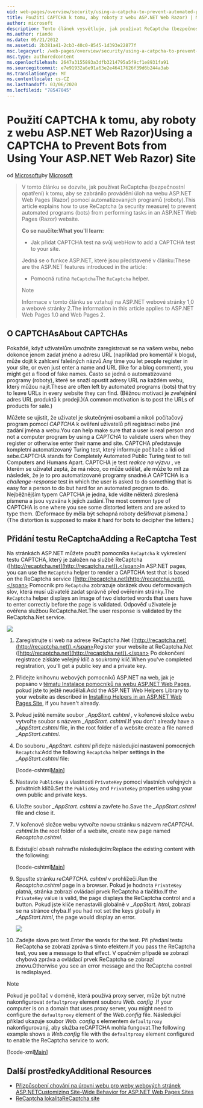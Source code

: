 ```yaml
---
uid: web-pages/overview/security/using-a-catpcha-to-prevent-automated-programs-bots-from-using-your-aspnet-web-site
title: Použití CAPTCHA k tomu, aby roboty z webu ASP.NET Web Razor) | Microsoft Docs
author: microsoft
description: Tento článek vysvětluje, jak používat ReCaptcha (bezpečnostní opatření) k tomu, aby nedocházelo k provádění úloh na webových stránkách ASP.NET (Razor) na...
ms.author: riande
ms.date: 05/21/2012
ms.assetid: 2b381a41-2cb3-40c0-8545-1d393e22877f
msc.legacyurl: /web-pages/overview/security/using-a-catpcha-to-prevent-automated-programs-bots-from-using-your-aspnet-web-site
msc.type: authoredcontent
ms.openlocfilehash: 2647a3155893a3dfb3214795a5f9cf1e8931fa91
ms.sourcegitcommit: e7e91932a6e91a63e2e46417626f39d6b244a3ab
ms.translationtype: MT
ms.contentlocale: cs-CZ
ms.lasthandoff: 03/06/2020
ms.locfileid: "78547045"
---
```

# <a name="using-a-captcha-to-prevent-bots-from-using-your-aspnet-web-razor-site"></a><span data-ttu-id="e3cbb-103">Použití CAPTCHA k tomu, aby roboty z webu ASP.NET Web Razor)</span><span class="sxs-lookup"><span data-stu-id="e3cbb-103">Using a CAPTCHA to Prevent Bots from Using Your ASP.NET Web Razor) Site</span></span>

<span data-ttu-id="e3cbb-104">od [Microsoftu](https://github.com/microsoft)</span><span class="sxs-lookup"><span data-stu-id="e3cbb-104">by [Microsoft](https://github.com/microsoft)</span></span>

> <span data-ttu-id="e3cbb-105">V tomto článku se dozvíte, jak používat ReCaptcha (bezpečnostní opatření) k tomu, aby se zabránilo provádění úloh na webu ASP.NET Web Pages (Razor) pomocí automatizovaných programů (roboty).</span><span class="sxs-lookup"><span data-stu-id="e3cbb-105">This article explains how to use ReCaptcha (a security measure) to prevent automated programs (bots) from performing tasks in an ASP.NET Web Pages (Razor) website.</span></span>
> 
> <span data-ttu-id="e3cbb-106">**Co se naučíte:**</span><span class="sxs-lookup"><span data-stu-id="e3cbb-106">**What you'll learn:**</span></span> 
> 
> - <span data-ttu-id="e3cbb-107">Jak přidat CAPTCHA test na svůj web</span><span class="sxs-lookup"><span data-stu-id="e3cbb-107">How to add a CAPTCHA test to your site.</span></span>
> 
> <span data-ttu-id="e3cbb-108">Jedná se o funkce ASP.NET, které jsou představené v článku:</span><span class="sxs-lookup"><span data-stu-id="e3cbb-108">These are the ASP.NET features introduced in the article:</span></span>
> 
> - <span data-ttu-id="e3cbb-109">Pomocná rutina `ReCaptcha`</span><span class="sxs-lookup"><span data-stu-id="e3cbb-109">The `ReCaptcha` helper.</span></span>
> 
> > [!NOTE]
> > <span data-ttu-id="e3cbb-110">Informace v tomto článku se vztahují na ASP.NET webové stránky 1,0 a webové stránky 2.</span><span class="sxs-lookup"><span data-stu-id="e3cbb-110">The information in this article applies to ASP.NET Web Pages 1.0 and Web Pages 2.</span></span>

## <a name="about-captchas"></a><span data-ttu-id="e3cbb-111">O CAPTCHAs</span><span class="sxs-lookup"><span data-stu-id="e3cbb-111">About CAPTCHAs</span></span>

<span data-ttu-id="e3cbb-112">Pokaždé, když uživatelům umožníte zaregistrovat se na vašem webu, nebo dokonce jenom zadat jméno a adresu URL (například pro komentář k blogu), může dojít k zahlcení falešných názvů.</span><span class="sxs-lookup"><span data-stu-id="e3cbb-112">Any time you let people register in your site, or even just enter a name and URL (like for a blog comment), you might get a flood of fake names.</span></span> <span data-ttu-id="e3cbb-113">Často se jedná o automatizované programy (roboty), které se snaží opustit adresy URL na každém webu, který můžou najít.</span><span class="sxs-lookup"><span data-stu-id="e3cbb-113">These are often left by automated programs (bots) that try to leave URLs in every website they can find.</span></span> <span data-ttu-id="e3cbb-114">(Běžnou motivací je zveřejnění adres URL produktů k prodeji.)</span><span class="sxs-lookup"><span data-stu-id="e3cbb-114">(A common motivation is to post the URLs of products for sale.)</span></span>

<span data-ttu-id="e3cbb-115">Můžete se ujistit, že uživatel je skutečnými osobami a nikoli počítačový program pomocí *CAPTCHA* k ověření uživatelů při registraci nebo jiné zadání jména a webu.</span><span class="sxs-lookup"><span data-stu-id="e3cbb-115">You can help make sure that a user is real person and not a computer program by using a *CAPTCHA* to validate users when they register or otherwise enter their name and site.</span></span> <span data-ttu-id="e3cbb-116">CAPTCHA představuje kompletní automatizovaný Turing test, který informuje počítače a lidi od sebe.</span><span class="sxs-lookup"><span data-stu-id="e3cbb-116">CAPTCHA stands for Completely Automated Public Turing test to tell Computers and Humans Apart.</span></span> <span data-ttu-id="e3cbb-117">CAPTCHA je test *reakce na výzvu* , ve kterém se uživatel zeptá, že má něco, co může udělat, ale může to mít za následek, že je to pro automatizované programy snadné.</span><span class="sxs-lookup"><span data-stu-id="e3cbb-117">A CAPTCHA is a *challenge-response* test in which the user is asked to do something that is easy for a person to do but hard for an automated program to do.</span></span> <span data-ttu-id="e3cbb-118">Nejběžnějším typem CAPTCHA je jedna, kde vidíte některá zkreslená písmena a jsou vyzvána k jejich zadání.</span><span class="sxs-lookup"><span data-stu-id="e3cbb-118">The most common type of CAPTCHA is one where you see some distorted letters and are asked to type them.</span></span> <span data-ttu-id="e3cbb-119">(Deformace by měla být schopná roboty dešifrovat písmena.)</span><span class="sxs-lookup"><span data-stu-id="e3cbb-119">(The distortion is supposed to make it hard for bots to decipher the letters.)</span></span>

## <a name="adding-a-recaptcha-test"></a><span data-ttu-id="e3cbb-120">Přidání testu ReCaptcha</span><span class="sxs-lookup"><span data-stu-id="e3cbb-120">Adding a ReCaptcha Test</span></span>

<span data-ttu-id="e3cbb-121">Na stránkách ASP.NET můžete použít pomocníka `ReCaptcha` k vykreslení testu CAPTCHA, který je založen na službě ReCaptcha ([http://recaptcha.net](http://recaptcha.net)).</span><span class="sxs-lookup"><span data-stu-id="e3cbb-121">In ASP.NET pages, you can use the `ReCaptcha` helper to render a CAPTCHA test that is based on the ReCaptcha service ([http://recaptcha.net](http://recaptcha.net)).</span></span> <span data-ttu-id="e3cbb-122">Pomocník pro `ReCaptcha` zobrazuje obrázek dvou deformovaných slov, která musí uživatelé zadat správně před ověřením stránky.</span><span class="sxs-lookup"><span data-stu-id="e3cbb-122">The `ReCaptcha` helper displays an image of two distorted words that users have to enter correctly before the page is validated.</span></span> <span data-ttu-id="e3cbb-123">Odpověď uživatele je ověřena službou ReCaptcha.Net.</span><span class="sxs-lookup"><span data-stu-id="e3cbb-123">The user response is validated by the ReCaptcha.Net service.</span></span>

![](using-a-catpcha-to-prevent-automated-programs-bots-from-using-your-aspnet-web-site/_static/image1.jpg)

1. <span data-ttu-id="e3cbb-124">Zaregistrujte si web na adrese ReCaptcha.Net ([http://recaptcha.net](http://recaptcha.net)).</span><span class="sxs-lookup"><span data-stu-id="e3cbb-124">Register your website at ReCaptcha.Net ([http://recaptcha.net](http://recaptcha.net)).</span></span> <span data-ttu-id="e3cbb-125">Po dokončení registrace získáte veřejný klíč a soukromý klíč.</span><span class="sxs-lookup"><span data-stu-id="e3cbb-125">When you've completed registration, you'll get a public key and a private key.</span></span>
2. <span data-ttu-id="e3cbb-126">Přidejte knihovnu webových pomocníků ASP.NET na web, jak je popsáno v [tématu Instalace pomocníků na webu ASP.NET Web Pages](https://go.microsoft.com/fwlink/?LinkId=252372), pokud jste to ještě neudělali.</span><span class="sxs-lookup"><span data-stu-id="e3cbb-126">Add the ASP.NET Web Helpers Library to your website as described in [Installing Helpers in an ASP.NET Web Pages Site](https://go.microsoft.com/fwlink/?LinkId=252372), if you haven't already.</span></span>
3. <span data-ttu-id="e3cbb-127">Pokud ještě nemáte soubor *\_AppStart. cshtml* , v kořenové složce webu vytvořte soubor s názvem *\_AppStart. cshtml*.</span><span class="sxs-lookup"><span data-stu-id="e3cbb-127">If you don't already have a *\_AppStart.cshtml* file, in the root folder of a website create a file named *\_AppStart.cshtml*.</span></span>
4. <span data-ttu-id="e3cbb-128">Do souboru *\_AppStart. cshtml* přidejte následující nastavení pomocných `Recaptcha`:</span><span class="sxs-lookup"><span data-stu-id="e3cbb-128">Add the following `Recaptcha` helper settings in the *\_AppStart.cshtml* file:</span></span> 

    [!code-cshtml[Main](using-a-catpcha-to-prevent-automated-programs-bots-from-using-your-aspnet-web-site/samples/sample1.cshtml?highlight=6-7)]
5. <span data-ttu-id="e3cbb-129">Nastavte `PublicKey` a vlastnosti `PrivateKey` pomocí vlastních veřejných a privátních klíčů.</span><span class="sxs-lookup"><span data-stu-id="e3cbb-129">Set the `PublicKey` and `PrivateKey` properties using your own public and private keys.</span></span>
6. <span data-ttu-id="e3cbb-130">Uložte soubor *\_AppStart. cshtml* a zavřete ho.</span><span class="sxs-lookup"><span data-stu-id="e3cbb-130">Save the *\_AppStart.cshtml* file and close it.</span></span>
7. <span data-ttu-id="e3cbb-131">V kořenové složce webu vytvořte novou stránku s názvem *reCAPTCHA. cshtml*.</span><span class="sxs-lookup"><span data-stu-id="e3cbb-131">In the root folder of a website, create new page named *Recaptcha.cshtml*.</span></span>
8. <span data-ttu-id="e3cbb-132">Existující obsah nahraďte následujícím:</span><span class="sxs-lookup"><span data-stu-id="e3cbb-132">Replace the existing content with the following:</span></span> 

    [!code-cshtml[Main](using-a-catpcha-to-prevent-automated-programs-bots-from-using-your-aspnet-web-site/samples/sample2.cshtml)]
9. <span data-ttu-id="e3cbb-133">Spusťte stránku *reCAPTCHA. cshtml* v prohlížeči.</span><span class="sxs-lookup"><span data-stu-id="e3cbb-133">Run the *Recaptcha.cshtml* page in a browser.</span></span> <span data-ttu-id="e3cbb-134">Pokud je hodnota `PrivateKey` platná, stránka zobrazí ovládací prvek ReCaptcha a tlačítko.</span><span class="sxs-lookup"><span data-stu-id="e3cbb-134">If the `PrivateKey` value is valid, the page displays the ReCaptcha control and a button.</span></span> <span data-ttu-id="e3cbb-135">Pokud jste klíče nenastavili globálně v *\_AppStart. html*, zobrazí se na stránce chyba.</span><span class="sxs-lookup"><span data-stu-id="e3cbb-135">If you had not set the keys globally in *\_AppStart.html*, the page would display an error.</span></span> 

    ![](using-a-catpcha-to-prevent-automated-programs-bots-from-using-your-aspnet-web-site/_static/image1.png)
10. <span data-ttu-id="e3cbb-136">Zadejte slova pro test.</span><span class="sxs-lookup"><span data-stu-id="e3cbb-136">Enter the words for the test.</span></span> <span data-ttu-id="e3cbb-137">Při předání testu ReCaptcha se zobrazí zpráva s tímto efektem.</span><span class="sxs-lookup"><span data-stu-id="e3cbb-137">If you pass the ReCaptcha test, you see a message to that effect.</span></span> <span data-ttu-id="e3cbb-138">V opačném případě se zobrazí chybová zpráva a ovládací prvek ReCaptcha se zobrazí znovu.</span><span class="sxs-lookup"><span data-stu-id="e3cbb-138">Otherwise you see an error message and the ReCaptcha control is redisplayed.</span></span>

> [!NOTE]
> <span data-ttu-id="e3cbb-139">Pokud je počítač v doméně, která používá proxy server, může být nutné nakonfigurovat `defaultproxy` element souboru *Web. config* .</span><span class="sxs-lookup"><span data-stu-id="e3cbb-139">If your computer is on a domain that uses proxy server, you might need to configure the `defaultproxy` element of the *Web.config* file.</span></span> <span data-ttu-id="e3cbb-140">Následující příklad ukazuje soubor *Web. config* s elementem `defaultproxy` nakonfigurovaný, aby služba reCAPTCHA mohla fungovat.</span><span class="sxs-lookup"><span data-stu-id="e3cbb-140">The following example shows a *Web.config* file with the `defaultproxy` element configured to enable the ReCaptcha service to work.</span></span>
> 
> [!code-xml[Main](using-a-catpcha-to-prevent-automated-programs-bots-from-using-your-aspnet-web-site/samples/sample3.xml)]

<a id="Additional_Resources"></a>
## <a name="additional-resources"></a><span data-ttu-id="e3cbb-141">Další prostředky</span><span class="sxs-lookup"><span data-stu-id="e3cbb-141">Additional Resources</span></span>

- [<span data-ttu-id="e3cbb-142">Přizpůsobení chování na úrovni webu pro weby webových stránek ASP.NET</span><span class="sxs-lookup"><span data-stu-id="e3cbb-142">Customizing Site-Wide Behavior for ASP.NET Web Pages Sites</span></span>](https://go.microsoft.com/fwlink/?LinkId=202906)
- [<span data-ttu-id="e3cbb-143">ReCaptcha lokalita</span><span class="sxs-lookup"><span data-stu-id="e3cbb-143">ReCaptcha site</span></span>](https://www.google.com/recaptcha)
